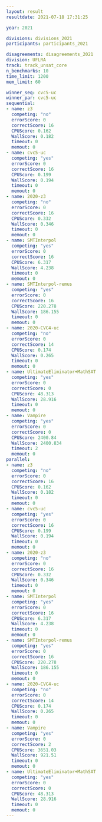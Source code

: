 ```yaml
---
layout: result
resultdate: 2021-07-18 17:31:25

year: 2021

divisions: divisions_2021
participants: participants_2021

disagreements: disagreements_2021
division: UFLRA
track: track_unsat_core
n_benchmarks: 10
time_limit: 1200
mem_limit: 60

winner_seq: cvc5-uc
winner_par: cvc5-uc
sequential:
- name: z3
  competing: "no"
  errorScore: 0
  correctScore: 16
  CPUScore: 0.162
  WallScore: 0.182
  timeout: 0
  memout: 0
- name: cvc5-uc
  competing: "yes"
  errorScore: 0
  correctScore: 16
  CPUScore: 0.199
  WallScore: 0.194
  timeout: 0
  memout: 0
- name: 2020-z3
  competing: "no"
  errorScore: 0
  correctScore: 16
  CPUScore: 0.332
  WallScore: 0.346
  timeout: 0
  memout: 0
- name: SMTInterpol
  competing: "yes"
  errorScore: 0
  correctScore: 16
  CPUScore: 6.317
  WallScore: 4.238
  timeout: 0
  memout: 0
- name: SMTInterpol-remus
  competing: "yes"
  errorScore: 0
  correctScore: 16
  CPUScore: 220.278
  WallScore: 186.155
  timeout: 0
  memout: 0
- name: 2020-CVC4-uc
  competing: "no"
  errorScore: 0
  correctScore: 14
  CPUScore: 0.174
  WallScore: 0.265
  timeout: 0
  memout: 0
- name: UltimateEliminator+MathSAT
  competing: "yes"
  errorScore: 0
  correctScore: 0
  CPUScore: 48.313
  WallScore: 28.916
  timeout: 0
  memout: 0
- name: Vampire
  competing: "yes"
  errorScore: 0
  correctScore: 0
  CPUScore: 2400.84
  WallScore: 2400.834
  timeout: 2
  memout: 0
parallel:
- name: z3
  competing: "no"
  errorScore: 0
  correctScore: 16
  CPUScore: 0.162
  WallScore: 0.182
  timeout: 0
  memout: 0
- name: cvc5-uc
  competing: "yes"
  errorScore: 0
  correctScore: 16
  CPUScore: 0.199
  WallScore: 0.194
  timeout: 0
  memout: 0
- name: 2020-z3
  competing: "no"
  errorScore: 0
  correctScore: 16
  CPUScore: 0.332
  WallScore: 0.346
  timeout: 0
  memout: 0
- name: SMTInterpol
  competing: "yes"
  errorScore: 0
  correctScore: 16
  CPUScore: 6.317
  WallScore: 4.238
  timeout: 0
  memout: 0
- name: SMTInterpol-remus
  competing: "yes"
  errorScore: 0
  correctScore: 16
  CPUScore: 220.278
  WallScore: 186.155
  timeout: 0
  memout: 0
- name: 2020-CVC4-uc
  competing: "no"
  errorScore: 0
  correctScore: 14
  CPUScore: 0.174
  WallScore: 0.265
  timeout: 0
  memout: 0
- name: Vampire
  competing: "yes"
  errorScore: 0
  correctScore: 2
  CPUScore: 3651.03
  WallScore: 921.51
  timeout: 0
  memout: 0
- name: UltimateEliminator+MathSAT
  competing: "yes"
  errorScore: 0
  correctScore: 0
  CPUScore: 48.313
  WallScore: 28.916
  timeout: 0
  memout: 0
---
```

